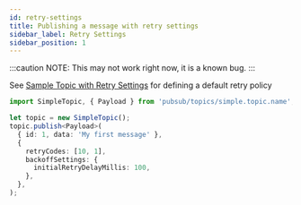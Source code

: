 ```yaml
---
id: retry-settings
title: Publishing a message with retry settings
sidebar_label: Retry Settings
sidebar_position: 1
---
```


:::caution
  NOTE: This may not work right now, it is a known bug.
:::

See [Sample Topic with Retry Settings](https://github.com/deliveryhero/hfc-pubsub/tree/main/examples/typescript/test.topic.with-retry-settings.ts) for defining a default retry policy

```ts title="client.example.ts"
import SimpleTopic, { Payload } from 'pubsub/topics/simple.topic.name';

let topic = new SimpleTopic();
topic.publish<Payload>(
  { id: 1, data: 'My first message' },
  {
    retryCodes: [10, 1],
    backoffSettings: {
      initialRetryDelayMillis: 100,
    },
  },
);
```
